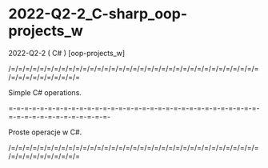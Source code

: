 # 2022-Q2-2_C-sharp_oop-projects_w
2022-Q2-2 ( C# ) [oop-projects_w]

/=/=/=/=/=/=/=/=/=/=/=/=/=/=/=/=/=/=/=/=/=/=/=/=/=/=/=/=/=/=/=/=/=/=/=/=/=/=/=/=/=/=/=/=/=

Simple C# operations.

=-=-=-=-=-=-=-=-=-=-=-=-=-=-=-=-=-=-=-=-=-=-=-=-=-=-=-=-=-=-=-=-=-=-=-=-=-=-=-=-=-=-=-=-=-

Proste operacje w C#.

/=/=/=/=/=/=/=/=/=/=/=/=/=/=/=/=/=/=/=/=/=/=/=/=/=/=/=/=/=/=/=/=/=/=/=/=/=/=/=/=/=/=/=/=/=
